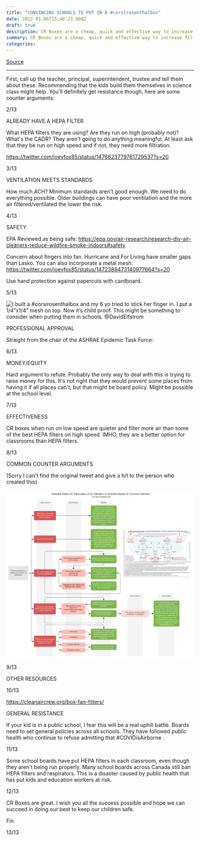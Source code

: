 ```yaml
---
title: "CONVINCING SCHOOLS TO PUT IN A #corsirosenthalbox"
date: 2022-01-06T15:48:23.000Z
draft: true
description: CR Boxes are a cheap, quick and effective way to increase filtration. They are one of the best tools we have right now to protect kids from COVID. How to get them into classrooms?
summary: CR Boxes are a cheap, quick and effective way to increase filtration. They are one of the best tools we have right now to protect kids from COVID. How to get them into classrooms?
categories:
---
```

[Source](https://twitter.com/joeyfox85/status/1479117653281173516)

---

First, call up the teacher, principal, superintendent, trustee and tell them about these. Recommending that the kids build them themselves in science class might help. You'll definitely get resistance though, here are some counter arguments:

2/13

ALREADY HAVE A HEPA FILTER

What HEPA filters they are using? Are they run on high (probably not)? What's the CADR? They aren't going to do anything meaningful. At least ask that they be run on high speed and if not, they need more filtration.

https://twitter.com/joeyfox85/status/1476623779761729537?s=20

3/13

VENTILATION MEETS STANDARDS

How much ACH? Minimum standards aren't good enough. We need to do everything possible. Older buildings can have poor ventilation and the more air filtered/ventilated the lower the risk.

4/13

SAFETY

EPA Reviewed as being safe:
https://epa.gov/air-research/research-diy-air-cleaners-reduce-wildfire-smoke-indoors#safety

Concern about fingers into fan. Hurricane and For Living have smaller gaps than Lasko. You can also incorporate a metal mesh:
https://twitter.com/joeyfox85/status/1472389473140977664?s=20

Use hand protection against papercuts with cardboard.

5/13

![I built a #corsirosenthalbox and my 6 yo tried to stick her finger in. I put a 1/4”x1/4” mesh on top. Now it’s child proof. This might be something to consider when putting them in schools. 
@DavidElfstrom](/cr-box-childproof.jpg)

PROFESSIONAL APPROVAL

Straight from the chair of the ASHRAE Epidemic Task Force:

6/13

MONEY/EQUITY

Hard argument to refute. Probably the only way to deal with this is trying to raise money for this. It's not right that they would prevent some places from having it if all places can't, but that might be board policy. Might be possible at the school level.

7/13

EFFECTIVENESS

CR boxes when run on low speed are quieter and filter more air than some of the best HEPA filters on high speed. IMHO, they are a better option for classrooms than HEPA filters.

8/13

COMMON COUNTER ARGUMENTS

(Sorry I can't find the original tweet and give a h/t to the person who created this)

![Rebuttal matrix](/rebuttal-matrix.jpg)

9/13

OTHER RESOURCES

10/13

https://cleanaircrew.org/box-fan-filters/

GENERAL RESISTANCE

If your kid is in a public school, I fear this will be a real uphill battle. Boards need to set general policies across all schools. They have followed public health who continue to refuse admitting that #COVIDisAirborne .

11/13

Some school boards have put HEPA filters in each classroom, even though they aren't being run properly. Many school boards across Canada still ban HEPA filters and respirators. This is a disaster caused by public health that has put kids and education workers at risk.

12/13

CR Boxes are great. I wish you all the success possible and hope we can succeed in doing our best to keep our children safe.

Fin

13/13
